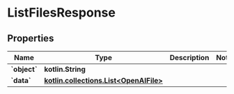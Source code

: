 
# ListFilesResponse

## Properties
Name | Type | Description | Notes
------------ | ------------- | ------------- | -------------
**&#x60;object&#x60;** | **kotlin.String** |  | 
**&#x60;data&#x60;** | [**kotlin.collections.List&lt;OpenAIFile&gt;**](OpenAIFile.md) |  | 



